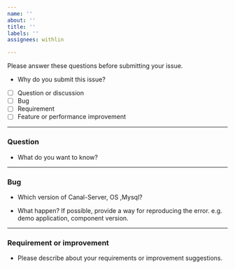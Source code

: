 ```yaml
---
name: ''
about: ''
title: ''
labels: ''
assignees: withlin

---
```


Please answer these questions before submitting your issue.

- Why do you submit this issue?
- [ ] Question or discussion
- [ ] Bug
- [ ] Requirement
- [ ] Feature or performance improvement

___
### Question
- What do you want to know?

___
### Bug
- Which version of Canal-Server, OS ,Mysql?


- What happen?
If possible, provide a way for reproducing the error. e.g. demo application, component version.

___
### Requirement or improvement
- Please describe about your requirements or improvement suggestions.
